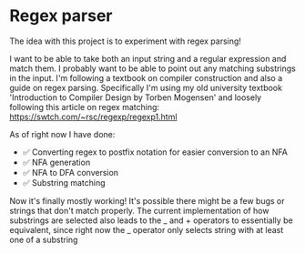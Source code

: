 # Regex parser

The idea with this project is to experiment with regex parsing!

I want to be able to take both an input string and a regular expression and match them. I probably want to be able to point out any matching substrings in the input.
I'm following a textbook on compiler construction and also a guide on regex parsing. Specifically I'm using my old university textbook 'Introduction to Compiler Design by Torben Mogensen' and loosely following this article on regex matching: https://swtch.com/~rsc/regexp/regexp1.html

As of right now I have done:

- ✅ Converting regex to postfix notation for easier conversion to an NFA
- ✅ NFA generation
- ✅ NFA to DFA conversion
- ✅ Substring matching

Now it's finally mostly working!
It's possible there might be a few bugs or strings that don't match properly.
The current implementation of how substrings are selected also leads to the _ and + operators to essentially be equivalent, since right now the _ operator only selects string with at least one of a substring
